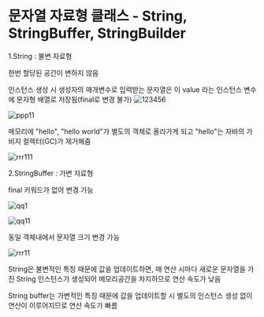 # 문자열 자료형 클래스 - String, StringBuffer, StringBuilder

1.String : 불변 자료형

 한번 할당된 공간이 변하지 않음

 인스턴스 생성 시 생성자의 매개변수로 입력받는 문자열은 이 value 라는 인스턴스 변수에 문자형 배열로 저장됨(final로 변경 불가)
![123456](https://github.com/heydgmon/0619/assets/40292371/9ce67b80-07d4-42ca-b90c-1d134f1de3b9)

![ppp11](https://github.com/heydgmon/0619/assets/40292371/04107a4f-11d5-45e8-bbf8-827c9b6fb8f0)

  메모리에 "hello", "hello world"가 별도의 객체로 올라가게 되고 "hello"는 자바의 가비지 컬렉터(GC)가 제거해줌

![rrr111](https://github.com/heydgmon/0619/assets/40292371/63f48463-9ab1-4220-bdeb-41fa9287c957)

2.StringBuffer : 가변 자료형

final 키워드가 없어 변경 가능


![qq1](https://github.com/heydgmon/0619/assets/40292371/d7d2134e-bdd0-4574-9deb-1d0048ff9567) 


![qq11](https://github.com/heydgmon/0619/assets/40292371/dd757e35-c561-48f5-8f86-e925cea1c34f)

동일 객체내에서 문자열 크기 변경 가능

![rrr11](https://github.com/heydgmon/0619/assets/40292371/fcb58ac7-f721-41fc-9267-cf5a10385304)


String은 불변적인 특징 때문에 값을 업데이트하면, 매 연산 시마다 새로운 문자열을 가진 String 인스턴스가 생성되어 메모리공간을 차지하므로 연산 속도가 낮음


String buffer는 가변적인 특징 때문에 값을 업데이트할 시 별도의 인스턴스 생성 없이 연산이 이루어지므로 연산 속도가 빠름 


